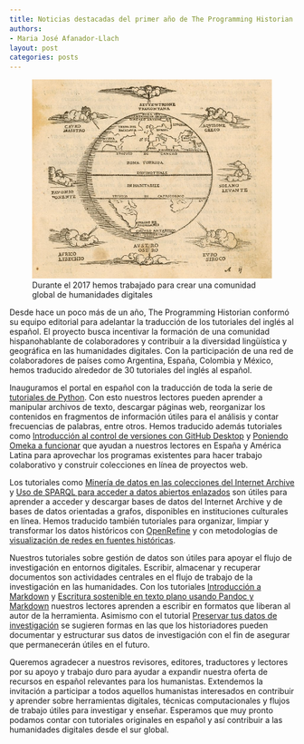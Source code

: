 ```yaml
---
title: Noticias destacadas del primer año de The Programming Historian en español 
authors:
- Maria José Afanador-Llach
layout: post
categories: posts
---
```



<p><figure><img src="/images/noticias-PH-espanol/PHespanol2017.png" alt=""/><figcaption>
    Durante el 2017 hemos trabajado para crear una comunidad global de humanidades digitales</figcaption></figure></p>


Desde hace un poco más de un año, The Programming Historian conformó su equipo editorial para adelantar la traducción de los tutoriales del inglés al español. El proyecto busca incentivar la formación de una comunidad hispanohablante de colaboradores y contribuir a la diversidad lingüística y geográfica en las humanidades digitales. Con la participación de una red de colaboradores de países como Argentina, España, Colombia y México, hemos traducido alrededor de 30 tutoriales del inglés al español. 

Inauguramos el portal en español con la traducción de toda la serie de [tutoriales de Python](/es/lecciones/?topic=python). Con esto nuestros lectores pueden aprender a manipular archivos de texto, descargar páginas web, reorganizar los contenidos en fragmentos de información útiles para el análisis y contar frecuencias de palabras, entre otros. Hemos traducido además tutoriales como [Introducción al control de versiones con GitHub Desktop](/es/lecciones/introduccion-control-versiones-github-desktop) y [Poniendo Omeka a funcionar](/es/lecciones/poniendo-omeka-a-funcionar) que ayudan a nuestros lectores en España y América Latina para aprovechar los programas existentes para hacer trabajo colaborativo y construir colecciones en línea de proyectos web.

Los tutoriales como [Minería de datos en las colecciones del Internet Archive](https://programminghistorian.org/es/lessons/data-mining-the-internet-archive) y [Uso de SPARQL para acceder a datos abiertos enlazados](/es/lecciones/sparql-datos-abiertos-enlazados) son útiles para aprender a acceder y descargar bases de datos del Internet Archive y de bases de datos orientadas a grafos, disponibles en instituciones culturales en línea. Hemos traducido también tutoriales para organizar, limpiar y transformar los datos históricos con [OpenRefine](/es/lecciones/limpieza-de-datos-con-OpenRefine) y con metodologías de [visualización de redes en fuentes históricas](/es/lecciones/creando-diagramas-de-redes-desde-fuentes-historicas).

Nuestros tutoriales sobre gestión de datos son útiles para apoyar el flujo de investigación en entornos digitales. Escribir, almacenar y recuperar documentos son actividades centrales en el flujo de trabajo de la investigación en las humanidades. Con los tutoriales [Introducción a Markdown](/es/lecciones/introduccion-a-markdown) y [Escritura sostenible en texto plano usando Pandoc y Markdown](/es/lecciones/escritura-sostenible-usando-pandoc-y-markdown) nuestros lectores aprenden a escribir en formatos que liberan al autor de la herramienta. Asimismo con el tutorial [Preservar tus datos de investigación](/es/lecciones/preservar-datos-de-investigacion) se sugieren formas en las que los historiadores pueden documentar y estructurar sus datos de investigación con el fin de asegurar que permanecerán útiles en el futuro.

Queremos agradecer a nuestros revisores, editores, traductores y lectores por su apoyo y trabajo duro para ayudar a expandir nuestra oferta de recursos en español relevantes para los humanistas. Extendemos la invitación a participar a todos aquellos humanistas interesados en contribuir y aprender sobre herramientas digitales, técnicas computacionales y flujos de trabajo útiles para investigar y enseñar. Esperamos que muy pronto podamos contar con tutoriales originales en español y así contribuir a las humanidades digitales desde el sur global.
